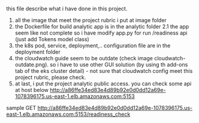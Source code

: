 this file describe what i have done in this project.

1. all the image that meet the project rubric i put at image folder
2. the Dockerfile for build analytic app is in the analytic folder
 2.1 the app seem like not complete so i have modify app.py for run /readiness api (just add Tokens model class)
3. the k8s pod, service, deployment,.. configuration file are in the deployment folder
4. the cloudwatch guide seem to be outdate (check image cloudwatch-outdate.png). so i have to use other GUI solution (by using th add-ons tab of the eks cluster detail) - not sure that cloudwatch config meet this project rubric, please check.
5. at last, i put the project analytic public access. you can check some api at host below
http://a86ffe34ed83e4d89b92e0d0dd12a69e-1078396175.us-east-1.elb.amazonaws.com:5153

sample
GET http://a86ffe34ed83e4d89b92e0d0dd12a69e-1078396175.us-east-1.elb.amazonaws.com:5153/readiness_check